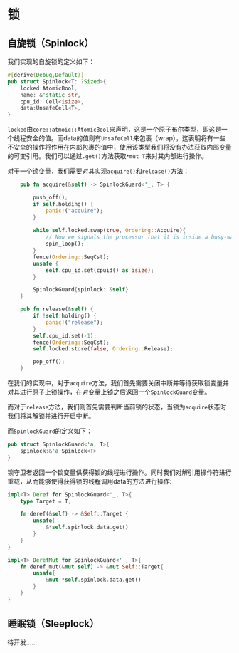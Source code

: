 # 锁

## 自旋锁（Spinlock）

我们实现的自旋锁的定义如下：

```rust
#[derive(Debug,Default)]
pub struct Spinlock<T: ?Sized>{
    locked:AtomicBool,
    name: &'static str,
    cpu_id: Cell<isize>,
    data:UnsafeCell<T>,
}
```

`locked`由`core::atmoic::AtomicBool`来声明，这是一个原子布尔类型，即这是一个线程安全的值。而data的值则有`UnsafeCell`来包裹（wrap），这表明将有一些不安全的操作将作用在内部包裹的值中，使用该类型我们将没有办法获取内部变量的可变引用。我们可以通过`.get()`方法获取`*mut T`来对其内部进行操作。

对于一个锁变量，我们需要对其实现`acquire()`和`release()`方法：

```rust
    pub fn acquire(&self) -> SpinlockGuard<'_, T> {

        push_off();
        if self.holding() {
            panic!("acquire");
        }
        
        while self.locked.swap(true, Ordering::Acquire){
            // Now we signals the processor that it is inside a busy-wait spin-loop 
            spin_loop();
        }
        fence(Ordering::SeqCst);
        unsafe {
            self.cpu_id.set(cpuid() as isize);
        }

        SpinlockGuard{spinlock: &self}
    }

    pub fn release(&self) {
        if !self.holding() {
            panic!("release");
        }
        self.cpu_id.set(-1);
        fence(Ordering::SeqCst);
        self.locked.store(false, Ordering::Release);

        pop_off();
    }
```

在我们的实现中，对于`acquire`方法，我们首先需要关闭中断并等待获取锁变量并对其进行原子上锁操作，在对变量上锁之后返回一个`SpinlockGuard`变量。

而对于`release`方法，我们则首先需要判断当前锁的状态，当锁为`acquire`状态时我们将其解锁并进行开启中断。

而`SpinlockGuard`的定义如下：

```rust
pub struct SpinlockGuard<'a, T>{
    spinlock:&'a Spinlock<T>
}
```

锁守卫者返回一个锁变量供获得锁的线程进行操作。同时我们对解引用操作符进行重载，从而能够使得获得锁的线程调用data的方法进行操作:

```rust
impl<T> Deref for SpinlockGuard<'_, T>{
    type Target = T;

    fn deref(&self) -> &Self::Target {
        unsafe{
            &*self.spinlock.data.get()
        }
    }
}   

impl<T> DerefMut for SpinlockGuard<'_, T>{
    fn deref_mut(&mut self) -> &mut Self::Target{
        unsafe{
            &mut *self.spinlock.data.get()
        }
    }
}
```



## 睡眠锁（Sleeplock）

待开发......